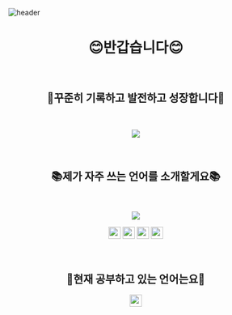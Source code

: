 ![header](https://capsule-render.vercel.app/api?type=waving&height=200&text=👋%20Hi!+I%27m+Hyejin&fontColor=fff&fontSize=50&color=000)
<h1 align="center">😊반갑습니다😊</h1>
<br>
<h2 align="center">📝꾸준히 기록하고 발전하고 성장합니다📝</h2>
<br>
<p align="center">
    <img src="https://github-readme-stats.vercel.app/api?username=uhj1993&show_icons=true&theme=radical" />
</p>
<br />
<h2 align="center">📚제가 자주 쓰는 언어를 소개할게요📚</h2>
<br />
<p align="center">
    <img src="https://github-readme-stats.vercel.app/api/top-langs/?username=uhj1993&hide=Hack&layout=compact" />
</p>
<p align="center">
  <img src="https://img.shields.io/badge/HTML5-323330?style=flat-square&logo=HTML5&logoColor=E34F26" height="24" />
  <img src="https://img.shields.io/badge/CSS3-323330?style=flat-square&logo=CSS3&logoColor=1572B6" height="24" />
  <img src="https://img.shields.io/badge/Javascript-323330?style=flat-square&logo=JavaScript&logoColor=f0db4f" height="24" />
  <img src="https://img.shields.io/badge/PHP-323330?style=flat-square&logo=PHP&logoColor=777BB4" height="24" />
</p>
<br />
<h2 align="center">📝현재 공부하고 있는 언어는요📝</h2>
<p align="center">
  <img src="https://img.shields.io/badge/REACT-323330?style=flat-square&logo=REACT&logoColor=#61DAFB" height="24" />
</p>
<br />


<!--
**uhj1993/uhj1993** is a ✨ _special_ ✨ repository because its `README.md` (this file) appears on your GitHub profile.

Here are some ideas to get you started:

- 🔭 I’m currently working on ...
- 🌱 I’m currently learning ...
- 👯 I’m looking to collaborate on ...
- 🤔 I’m looking for help with ...
- 💬 Ask me about ...
- 📫 How to reach me: ...
- 😄 Pronouns: ...
- ⚡ Fun fact: ...
-->
